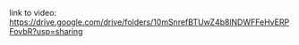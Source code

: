 link to video: https://drive.google.com/drive/folders/10mSnrefBTUwZ4b8lNDWFFeHvERPFovbR?usp=sharing
